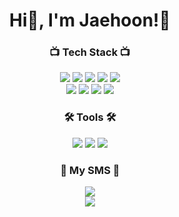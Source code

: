 
<h1 align ="center">Hi👋, I'm Jaehoon!🤗</h1> 

### <p align="center">📺 Tech Stack 📺</p>

<div align="center">
  <img src="https://img.shields.io/badge/HTML-E34F26?style=for-the-badge&logo=HTML5&logoColor=white">
  <img src="https://img.shields.io/badge/CSS-1572B6?style=for-the-badge&logo=CSS3&logoColor=white">
  <img src="https://img.shields.io/badge/JAVA_SCRIPT-F7DF1E?style=for-the-badge&logo=JavaScript&logoColor=white">
  <img src="https://img.shields.io/badge/TypeScript-3178C6.svg?&style=for-the-badge&logo=TypeScript&logoColor=white">
  <img src="https://img.shields.io/badge/React_Native-61DAFB?style=for-the-badge&logo=react&logoColor=white">
  
</div>  
<div align = "center">
  <img src="https://img.shields.io/badge/React-61DAFB?style=for-the-badge&logo=react&logoColor=white">
  <img src="https://img.shields.io/badge/Mobx-FF9955?style=for-the-badge&logo=Mobx&logoColor=white">
  <img src="https://img.shields.io/badge/Supabase-3FCF8E?style=for-the-badge&logo=Supabase&logoColor=white">
  <img src="https://img.shields.io/badge/zustand-%2320232a.svg?style=for-the-badge&logo=zustand&logoColor=%2361DAFB">
</div>
<div align="center">
<!--   <img src="https://img.shields.io/badge/REACT-0088CC?style=for-the-badge&logo=react&logoColor=white"> -->
<!--   <img src="https://img.shields.io/badge/TypeScript-3178C6?style=for-the-badge&logo=TypeScript&logoColor=white"> -->
<!--   <img src="https://img.shields.io/badge/Next.js-000000?style=for-the-badge&logo=Next.js&logoColor=white"> -->
<!--   ### <p align="center">📙 Studying 📙</p> -->
</div>

### <p align="center">🛠 Tools 🛠</p>

<div align="center">
  <img src="https://img.shields.io/badge/GitHub-181717?style=for-the-badge&logo=GitHub&logoColor=white">
  <img src="https://img.shields.io/badge/VSCODE-007ACC?style=for-the-badge&logo=Visual Studio Code&logoColor=white">
  <img src="https://img.shields.io/badge/Notion-000000?style=for-the-badge&logo=Notion&logoColor=white">
</div>


### <p align="center">🌈 My SMS 🌈</p>
<div align="center">
  <a href="https://velog.io/@zenoo97/posts">
    <img src="https://img.shields.io/badge/Velog-20C997?style=for-the-badge&logo=Velog&logoColor=white">
  </a>
</div>
<div align ="center">
<img src="http://mazassumnida.wtf/api/v2/generate_badge?boj=jeno0104">
</div>
